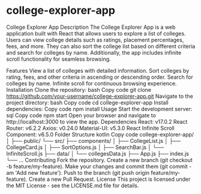 # college-explorer-app
College Explorer App
Description
The College Explorer App is a web application built with React that allows users to explore a list of colleges. Users can view college details such as ratings, placement percentages, fees, and more. They can also sort the college list based on different criteria and search for colleges by name. Additionally, the app includes infinite scroll functionality for seamless browsing.

Features
View a list of colleges with detailed information.
Sort colleges by rating, fees, and other criteria in ascending or descending order.
Search for colleges by name.
Infinite scroll for continuous browsing experience.
Installation
Clone the repository:
bash
Copy code
git clone https://github.com/your-username/college-explorer-app.git
Navigate to the project directory:
bash
Copy code
cd college-explorer-app
Install dependencies:
Copy code
npm install
Usage
Start the development server:
sql
Copy code
npm start
Open your browser and navigate to http://localhost:3000 to view the app.
Dependencies
React: v17.0.2
React Router: v6.2.2
Axios: v0.24.0
Material-UI: v5.3.0
React Infinite Scroll Component: v6.5.0
Folder Structure
kotlin
Copy code
college-explorer-app/
│
├── public/
└── src/
    ├── components/
    │   ├── CollegeList.js
    │   ├── CollegeCard.js
    │   ├── SortOptions.js
    │   ├── SearchBar.js
    │   └── InfiniteScroll.js
    ├── data/
    │   └── collegesData.js
    ├── App.js
    ├── index.js
    └── ...
Contributing
Fork the repository.
Create a new branch (git checkout -b feature/my-feature).
Make your changes and commit them (git commit -am 'Add new feature').
Push to the branch (git push origin feature/my-feature).
Create a new Pull Request.
License
This project is licensed under the MIT License - see the LICENSE.md file for details.
